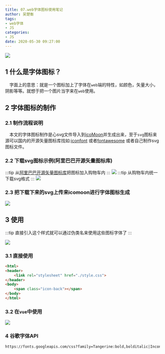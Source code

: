 ```yaml
---
title: 07.web字体图标使用笔记
author: 吴楚衡
tags:
- web字体
- JS
categories:
- JS
date: 2020-05-30 09:27:00
---
```

![](http://qiniu.wuchuheng.com/images/0__rm6c1lV9w2AxWAl.jpeg)
## 1 什么是字体图标？
&emsp;字面上的意思：就是一个图标加上了字体在`web`端的特性，如颜色，矢量大小，阴影等等。就想于把一个图片当字来在`web`使用。
<!--more-->

## 2 字体图标的制作
### 2.1 制作流程说明
&emsp;本文的字体图标制作是心svg文件导入到[icoMoon](https://icomoon.io)并生成出来，至于`svg`图标来源可以国内的开源矢量图标库找如:[iconfont](https://www.iconfont.cn/) 或者[fontawesome](https://fontawesome.com/) 或者自己制作svg图标文件。
### 2.2 下载svg图标示例(阿里巴巴开源矢量图标库)
:::tip
从[阿里巴巴开源矢量图标库](https://www.iconfont.cn/)把图标加入购物车内
:::
![](http://qiniu.wuchuheng.com/images/Screen%20Shot%202020-05-31%20at%201.52.01%20AM.png)
:::tip
从购物车内统一下载svg格式
:::
![](http://qiniu.wuchuheng.com/images/Screen%20Shot%202020-05-31%20at%202.13.58%20AM.png)

### 2.3 把下载下来的svg上传来icomoon进行字体图标生成
![](http://qiniu.wuchuheng.com/images/WX20200531-022450.png)

## 3  使用
:::tip
直接引入这个样式就可以通过伪类名来使用这些图标字体了
:::

![](http://qiniu.wuchuheng.com/images/WX20200531-023020.png)

### 3.1 直接使用
``` html
<html>
<header>
    <link rel="stylesheet" href="./style.css">
</header>
<body>
    <span class="icon-back"></span>
</body>
</html>
```

### 3.2 在`vue`中使用
![](http://qiniu.wuchuheng.com/images/WX20200531-024422.png)

### 4 谷歌字体API

``` html
https://fonts.googleapis.com/css?family=Tangerine:bold,bolditalic|Inconsolata:italic|Droid+Sans
```
